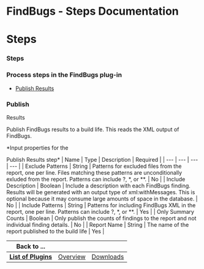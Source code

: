 
FindBugs - Steps Documentation
==============================

# Steps




### Steps




 



### Process steps in the FindBugs plug-in


* [Publish Results](#publish_results)




### Publish 
Results


Publish FindBugs results to a build life. This reads the XML output of FindBugs.




*Input properties for the
  

Publish Results step*  | Name | Type | Description | Required |
| --- | --- | --- | --- |
| Exclude Patterns | 
String | Patterns for excluded files from the report, one per line. Files matching these
patterns are unconditionally 
exluded from the report. Patterns can include ?, *, or
**. | No |
| Include Description | Boolean | Include a 
description with each FindBugs finding. Results will be generated
with an output type of xml:withMessages. This is 
optional because it
may consume large amounts of space in the database. | No |
| Include Patterns | String | Patterns 
for including FindBugs XML in the report, one per line. Patterns can include
?, *, or **. | Yes |
| Only Summary Counts 
| Boolean | Only publish the counts of findings to the report and not individual finding details. | No |
| Report Name |
 String | The name of the report published to the build life | Yes |





|Back to ...|||
| :---: | :---: | :---: |
|[**List of Plugins**](../../index.md)|[Overview](./overview.md)|[Downloads](./downloads.md)|
